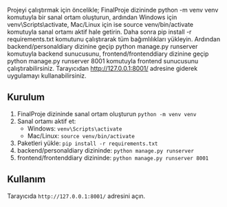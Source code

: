 Projeyi çalıştırmak için öncelikle;
FinalProje dizininde python -m venv venv komutuyla bir sanal ortam oluşturun, 
ardından Windows için venv\Scripts\activate, Mac/Linux için ise source venv/bin/activate komutuyla sanal ortamı aktif hale getirin. 
Daha sonra pip install -r requirements.txt komutunu çalıştırarak tüm bağımlılıkları yükleyin. 
Ardından backend/personaldiary dizinine geçip python manage.py runserver komutuyla backend sunucusunu, 
frontend/frontenddiary dizinine geçip python manage.py runserver 8001 komutuyla frontend sunucusunu çalıştırabilirsiniz. 
Tarayıcıdan http://127.0.0.1:8001/ adresine giderek uygulamayı kullanabilirsiniz.

## Kurulum

1. FinalProje dizininde sanal ortam oluşturun `python -m venv venv`  
2. Sanal ortamı aktif et:  
   - Windows: `venv\Scripts\activate`  
   - Mac/Linux: `source venv/bin/activate`  
3. Paketleri yükle: `pip install -r requirements.txt`  
4. backend/personaldiary dizininde: `python manage.py runserver`  
5. frontend/frontenddiary dizininde: `python manage.py runserver 8001`  

## Kullanım

Tarayıcıda `http://127.0.0.1:8001/` adresini açın.